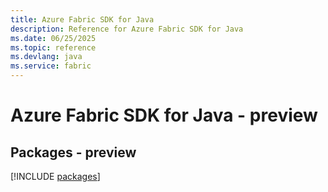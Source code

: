 ```yaml
---
title: Azure Fabric SDK for Java
description: Reference for Azure Fabric SDK for Java
ms.date: 06/25/2025
ms.topic: reference
ms.devlang: java
ms.service: fabric
---
```

# Azure Fabric SDK for Java - preview
## Packages - preview
[!INCLUDE [packages](fabric-index.md)]